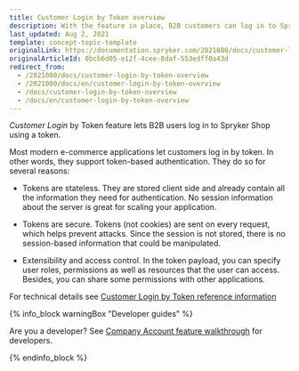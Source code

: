 ```yaml
---
title: Customer Login by Token overview
description: With the feature in place, B2B customers can log in to Spryker shop using a token. In the article, you can find a description of the token structure.
last_updated: Aug 2, 2021
template: concept-topic-template
originalLink: https://documentation.spryker.com/2021080/docs/customer-login-by-token-overview
originalArticleId: 0bcb6d05-e12f-4cee-8daf-553edff0a43d
redirect_from:
  - /2021080/docs/customer-login-by-token-overview
  - /2021080/docs/en/customer-login-by-token-overview
  - /docs/customer-login-by-token-overview
  - /docs/en/customer-login-by-token-overview
---
```


*Customer Login* by Token feature lets B2B users log in to Spryker Shop using a token.

Most modern e-commerce applications let customers log in by token. In other words, they support token-based authentication. They do so for several reasons:

* Tokens are stateless. They are stored client side and already contain all the information they need for authentication. No session information about the server is great for scaling your application.

* Tokens are secure. Tokens (not cookies) are sent on every request, which helps prevent attacks. Since the session is not stored, there is no session-based information that could be manipulated.

* Extensibility and access control. In the token payload, you can specify user roles, permissions as well as resources that the user can access. Besides, you can share some permissions with other applications.

For technical details see [Customer Login by Token reference information](/docs/scos/dev/feature-walkthroughs/{{page.version}}/company-account-feature-walkthrough/customer-login-by-token-reference-information.html)

{% info_block warningBox "Developer guides" %}

Are you a developer? See [Company Account feature walkthrough](/docs/scos/dev/feature-walkthroughs/{{page.version}}/company-account-feature-walkthrough/company-account-feature-walkthrough.html) for developers.

{% endinfo_block %}
